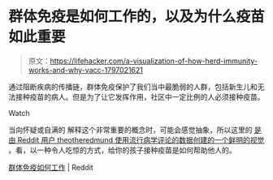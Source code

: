# 群体免疫是如何工作的，以及为什么疫苗如此重要

> 原文：<https://lifehacker.com/a-visualization-of-how-herd-immunity-works-and-why-vacc-1797021621>

通过阻断疾病的传播链，群体免疫保护了我们当中最脆弱的人群，包括新生儿和无法接种疫苗的病人。但是为了让它发挥作用，社区中一定比例的人必须接种疫苗。

Watch

当向怀疑或自满的 解释这个非常重要的概念时，可能会感觉抽象，所以这里的 [是由 Reddit 用户 theotheredmund 使用流行病学评论的数据创建的一个鲜明的视觉](https://www.reddit.com/r/dataisbeautiful/comments/5v72fw/how_herd_immunity_works_oc/) 。看，以一种令人吃惊的方式，给你的孩子接种疫苗是如何帮助他人的。

[群体免疫如何工作](https://www.reddit.com/r/dataisbeautiful/comments/5v72fw/how_herd_immunity_works_oc/) | Reddit